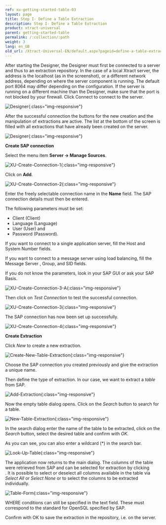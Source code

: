 ```yaml
---
ref: xu-getting-started-table-03
layout: page
title: Step I- Define a Table Extraction
description: Step I- Define a Table Extraction
product: xtract-universal
parent: getting-started-table
permalink: /:collection/:path
weight: 3
lang: en_GB
old_url: /Xtract-Universal-EN/default.aspx?pageid=define-a-table-extraction
---
```


After starting the Designer, the Designer must first be connected to a server and thus to an extraction repository. In the case of a local Xtract server, the address is the localhost (as in the screenshot), or a different network address, depending on where the server component is running. The default port 8064 may differ depending on the configuration. If the server is running on a different machine than the Designer, make sure that the port is not blocked by your firewall. Click Connect to connect to the server. 

![Designer](/img/content/xu_connect_screen.png){:class="img-responsive"}

After the successful connection the buttons for the new creation and the manipulation of extractions are active. The list at the bottom of the screen is filled with all extractions that have already been created on the server.

![Designer](/img/content/xu_3.x_initial_screen.png){:class="img-responsive"}

**Create SAP connection**

Select the menu item **Server -> Manage Sources**.

![XU-Create-Connection-1](/img/content/server_manage_sources.png){:class="img-responsive"}

Click on **Add**.

![XU-Create-Connection-2](/img/content/xu_manage_sources.png){:class="img-responsive"}

Enter the freely selectable connection name in the **Name** field. The SAP connection details must then be entered. <br>

The following parameters must be set: <br>
- Client (Client)
- Language (Language)
- User (User) and 
- Password (Password). <br>

If you want to connect to a single application server, fill the Host and System Number fields. <br>

If you want to connect to a message server using load balancing, fill the Message Server , Group, and SID fields. <br>

If you do not know the parameters, look in your SAP GUI or ask your SAP Basis. 

![XU-Create-Connection-3-A](/img/content/xu_source_details.png){:class="img-responsive"}

Then click on *Test Connection* to test the successful connection. 

![XU-Create-Connection-3](/img/content/xu_test_connection.png){:class="img-responsive"}

The SAP connection has now been set up successfully. 

![XU-Create-Connection-4](/img/content/xu_manage_source_2.png){:class="img-responsive"}

**Create Extraction**

Click *New* to create a new extraction.

![Create-New-Table-Extraction](/img/content/xu_extraction_create.png){:class="img-responsive"}

Choose the SAP connection you created previously and give the extraction a unique name.

Then define the type of extraction. In our case, we want to extract a *table* from SAP. 

![Add-Extraction](/img/content/xu_tables_extraction_create.png){:class="img-responsive"}

Now the empty table dialog opens. Click on the *Search* button to search for a table.

![New-Table-Extraction](/img/content/xu_tabelle_suchen.png){:class="img-responsive"}

In the search dialog enter the name of the table to be extracted, click on the *Search* button, select the desired table and confirm with *OK*.

As you can see, you can also enter a wildcard (*) in the search bar.

![Look-Up-Table](/img/content/xu_tabelle_auswählen.png){:class="img-responsive"}

The application now returns to the main dialog. The columns of the table were retrieved from SAP and can be selected for extraction by clicking <br>.
It is possible to select or deselect all columns available in the table via *Select All* or *Select None* or to select the columns to be extracted individually.

![Table-Form](/img/content/xu_felder_auswählen_where_bedingung.png){:class="img-responsive"}

WHERE conditions can still be specified in the text field. These must correspond to the standard for OpenSQL specified by SAP.

Confirm with OK to save the extraction in the repository, i.e. on the server.

